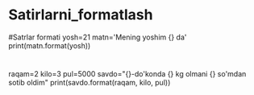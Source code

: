 # Satirlarni_formatlash
#Satrlar formati
yosh=21
matn='Mening yoshim {} da'
print(matn.format(yosh))
#
raqam=2
kilo=3
pul=5000
savdo="{}-do'konda {} kg olmani {} so'mdan sotib oldim"
print(savdo.format(raqam, kilo, pul))
